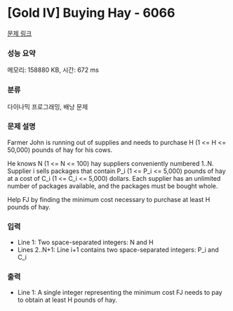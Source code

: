 # [Gold IV] Buying Hay - 6066 

[문제 링크](https://www.acmicpc.net/problem/6066) 

### 성능 요약

메모리: 158880 KB, 시간: 672 ms

### 분류

다이나믹 프로그래밍, 배낭 문제

### 문제 설명

<p>Farmer John is running out of supplies and needs to purchase H (1 <= H <= 50,000) pounds of hay for his cows.</p>

<p>He knows N (1 <= N <= 100) hay suppliers conveniently numbered 1..N. Supplier i sells packages that contain P_i (1 <= P_i <= 5,000) pounds of hay at a cost of C_i (1 <= C_i <= 5,000) dollars. Each supplier has an unlimited number of packages available, and the packages must be bought whole.</p>

<p>Help FJ by finding the minimum cost necessary to purchase at least H pounds of hay.</p>

### 입력 

 <ul>
	<li>Line 1: Two space-separated integers: N and H</li>
	<li>Lines 2..N+1: Line i+1 contains two space-separated integers: P_i and C_i</li>
</ul>

<p> </p>

### 출력 

 <ul>
	<li>Line 1: A single integer representing the minimum cost FJ needs to pay to obtain at least H pounds of hay.</li>
</ul>

<p> </p>

